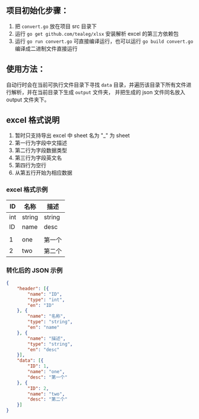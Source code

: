 ## 项目初始化步骤：
1. 把 `convert.go` 放在项目 src 目录下
1. 运行 `go get github.com/tealeg/xlsx` 安装解析 excel 的第三方依赖包
1. 运行 `go run convert.go` 可直接编译运行，也可以运行 `go build convert.go` 编译成二进制文件直接运行

## 使用方法：
自动行时会在当前可执行文件目录下寻找 `data` 目录，并遍历该目录下所有文件进行解析，并在当前目录下生成 `output` 文件夹，
并把生成的 json 文件同名放入 output 文件夹下。

## excel 格式说明
1. 暂时只支持导出 excel 中 sheet 名为 "_" 为 sheet
1. 第一行为字段中文描述
1. 第二行为字段数据类型
1. 第三行为字段英文名
1. 第四行为空行
1. 从第五行开始为相应数据

### excel 格式示例
ID | 名称  | 描述
----|------|----
int | string  | string
ID | name  | desc
 |   | 
1 | one  | 第一个
2 | two  | 第二个

### 转化后的 JSON 示例
```json
{
    "header": [{
        "name": "ID",
        "type": "int",
        "en": "ID"
    }, {
        "name": "名称",
        "type": "string",
        "en": "name"
    }, {
        "name": "描述",
        "type": "string",
        "en": "desc"
    }],
    "data": [{
        "ID": 1,
        "name": "one",
        "desc": "第一个"
    }, {
        "ID": 2,
        "name": "two",
        "desc": "第二个"
    }]
}
```